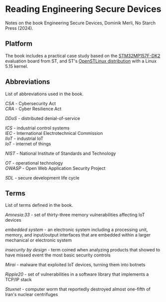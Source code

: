 # Reading Engineering Secure Devices

Notes on the book Engineering Secure Devices, Dominik Merli, No Starch Press (2024).

## Platform

The book includes a practical case study based on the [STM32MP157F-DK2](https://www.st.com/en/evaluation-tools/stm32mp157f-dk2.html) evaluation board from ST, and ST's [OpenSTLinux distribution](https://wiki.st.com/stm32mpu/wiki/Category:OpenSTLinux_distribution) with a Linux 5.15 kernel.

## Abbreviations

List of abbreviations used in the book.

*CSA* - Cybersecurity Act  
*CRA* - Cyber Resilience Act  

*DDoS* - distributed denial-of-service  

*ICS* - industrial control systems  
*IEC* - International Electrotechnical Commission  
*IIoT* - industrial IoT  
*IoT* - internet of things  

*NIST* - National Institute of Standards and Technology   

*OT* - operational technology  
*OWASP* - Open Web Application Security Project  

*SDL* - secure development life cycle  

## Terms

List of terms defined in the book.

*Amnesia:33* - set of thirty-three memory vulnerabilities affecting IoT devices

*embedded system* - an electronic system including a processing unit, memory, and input/output interfaces that are embedded within a larger mechanical or electronic system

*insecurity by design* - term coined when analyzing products that showed to have missed event the most basic security controls

*Mirai* - malware that exploited IoT devices, turning them into botnets

*Ripple20* - set of vulnerabilities in a software library that implements a TCP/IP stack

*Stuxnet* - computer worm that reportedly destroyed almost one-fifth of Iran's nuclear centrifuges

